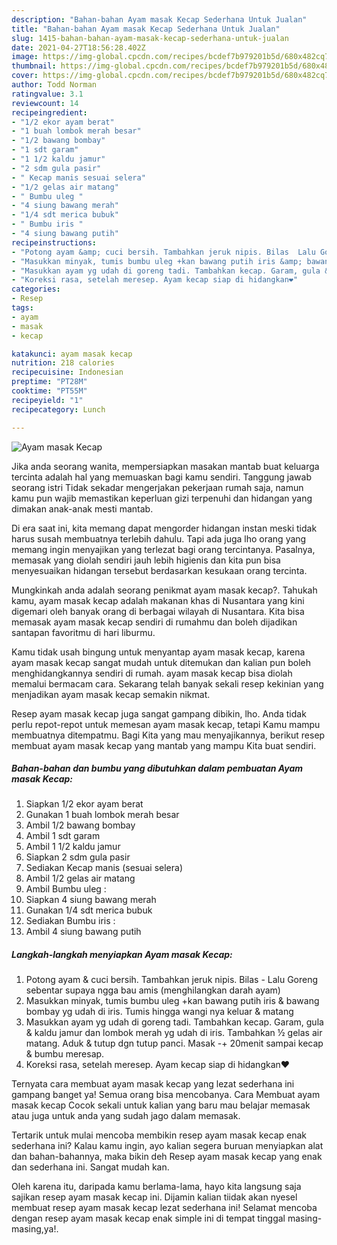 ```yaml
---
description: "Bahan-bahan Ayam masak Kecap Sederhana Untuk Jualan"
title: "Bahan-bahan Ayam masak Kecap Sederhana Untuk Jualan"
slug: 1415-bahan-bahan-ayam-masak-kecap-sederhana-untuk-jualan
date: 2021-04-27T18:56:28.402Z
image: https://img-global.cpcdn.com/recipes/bcdef7b979201b5d/680x482cq70/ayam-masak-kecap-foto-resep-utama.jpg
thumbnail: https://img-global.cpcdn.com/recipes/bcdef7b979201b5d/680x482cq70/ayam-masak-kecap-foto-resep-utama.jpg
cover: https://img-global.cpcdn.com/recipes/bcdef7b979201b5d/680x482cq70/ayam-masak-kecap-foto-resep-utama.jpg
author: Todd Norman
ratingvalue: 3.1
reviewcount: 14
recipeingredient:
- "1/2 ekor ayam berat"
- "1 buah lombok merah besar"
- "1/2 bawang bombay"
- "1 sdt garam"
- "1 1/2 kaldu jamur"
- "2 sdm gula pasir"
- " Kecap manis sesuai selera"
- "1/2 gelas air matang"
- " Bumbu uleg "
- "4 siung bawang merah"
- "1/4 sdt merica bubuk"
- " Bumbu iris "
- "4 siung bawang putih"
recipeinstructions:
- "Potong ayam &amp; cuci bersih. Tambahkan jeruk nipis. Bilas  Lalu Goreng sebentar supaya ngga bau amis (menghilangkan darah ayam)"
- "Masukkan minyak, tumis bumbu uleg +kan bawang putih iris &amp; bawang bombay yg udah di iris. Tumis hingga wangi nya keluar &amp; matang"
- "Masukkan ayam yg udah di goreng tadi. Tambahkan kecap. Garam, gula &amp; kaldu jamur dan lombok merah yg udah di iris. Tambahkan ½ gelas air matang. Aduk &amp; tutup dgn tutup panci. Masak -+ 20menit sampai kecap &amp; bumbu meresap."
- "Koreksi rasa, setelah meresep. Ayam kecap siap di hidangkan❤"
categories:
- Resep
tags:
- ayam
- masak
- kecap

katakunci: ayam masak kecap 
nutrition: 218 calories
recipecuisine: Indonesian
preptime: "PT28M"
cooktime: "PT55M"
recipeyield: "1"
recipecategory: Lunch

---
```



![Ayam masak Kecap](https://img-global.cpcdn.com/recipes/bcdef7b979201b5d/680x482cq70/ayam-masak-kecap-foto-resep-utama.jpg)

Jika anda seorang wanita, mempersiapkan masakan mantab buat keluarga tercinta adalah hal yang memuaskan bagi kamu sendiri. Tanggung jawab seorang istri Tidak sekadar mengerjakan pekerjaan rumah saja, namun kamu pun wajib memastikan keperluan gizi terpenuhi dan hidangan yang dimakan anak-anak mesti mantab.

Di era  saat ini, kita memang dapat mengorder hidangan instan meski tidak harus susah membuatnya terlebih dahulu. Tapi ada juga lho orang yang memang ingin menyajikan yang terlezat bagi orang tercintanya. Pasalnya, memasak yang diolah sendiri jauh lebih higienis dan kita pun bisa menyesuaikan hidangan tersebut berdasarkan kesukaan orang tercinta. 



Mungkinkah anda adalah seorang penikmat ayam masak kecap?. Tahukah kamu, ayam masak kecap adalah makanan khas di Nusantara yang kini digemari oleh banyak orang di berbagai wilayah di Nusantara. Kita bisa memasak ayam masak kecap sendiri di rumahmu dan boleh dijadikan santapan favoritmu di hari liburmu.

Kamu tidak usah bingung untuk menyantap ayam masak kecap, karena ayam masak kecap sangat mudah untuk ditemukan dan kalian pun boleh menghidangkannya sendiri di rumah. ayam masak kecap bisa diolah memalui bermacam cara. Sekarang telah banyak sekali resep kekinian yang menjadikan ayam masak kecap semakin nikmat.

Resep ayam masak kecap juga sangat gampang dibikin, lho. Anda tidak perlu repot-repot untuk memesan ayam masak kecap, tetapi Kamu mampu membuatnya ditempatmu. Bagi Kita yang mau menyajikannya, berikut resep membuat ayam masak kecap yang mantab yang mampu Kita buat sendiri.

<!--inarticleads1-->

##### Bahan-bahan dan bumbu yang dibutuhkan dalam pembuatan Ayam masak Kecap:

1. Siapkan 1/2 ekor ayam berat
1. Gunakan 1 buah lombok merah besar
1. Ambil 1/2 bawang bombay
1. Ambil 1 sdt garam
1. Ambil 1 1/2 kaldu jamur
1. Siapkan 2 sdm gula pasir
1. Sediakan  Kecap manis (sesuai selera)
1. Ambil 1/2 gelas air matang
1. Ambil  Bumbu uleg :
1. Siapkan 4 siung bawang merah
1. Gunakan 1/4 sdt merica bubuk
1. Sediakan  Bumbu iris :
1. Ambil 4 siung bawang putih




<!--inarticleads2-->

##### Langkah-langkah menyiapkan Ayam masak Kecap:

1. Potong ayam &amp; cuci bersih. Tambahkan jeruk nipis. Bilas  - Lalu Goreng sebentar supaya ngga bau amis (menghilangkan darah ayam)
1. Masukkan minyak, tumis bumbu uleg +kan bawang putih iris &amp; bawang bombay yg udah di iris. Tumis hingga wangi nya keluar &amp; matang
1. Masukkan ayam yg udah di goreng tadi. Tambahkan kecap. Garam, gula &amp; kaldu jamur dan lombok merah yg udah di iris. Tambahkan ½ gelas air matang. Aduk &amp; tutup dgn tutup panci. Masak -+ 20menit sampai kecap &amp; bumbu meresap.
1. Koreksi rasa, setelah meresep. Ayam kecap siap di hidangkan❤




Ternyata cara membuat ayam masak kecap yang lezat sederhana ini gampang banget ya! Semua orang bisa mencobanya. Cara Membuat ayam masak kecap Cocok sekali untuk kalian yang baru mau belajar memasak atau juga untuk anda yang sudah jago dalam memasak.

Tertarik untuk mulai mencoba membikin resep ayam masak kecap enak sederhana ini? Kalau kamu ingin, ayo kalian segera buruan menyiapkan alat dan bahan-bahannya, maka bikin deh Resep ayam masak kecap yang enak dan sederhana ini. Sangat mudah kan. 

Oleh karena itu, daripada kamu berlama-lama, hayo kita langsung saja sajikan resep ayam masak kecap ini. Dijamin kalian tiidak akan nyesel membuat resep ayam masak kecap lezat sederhana ini! Selamat mencoba dengan resep ayam masak kecap enak simple ini di tempat tinggal masing-masing,ya!.

